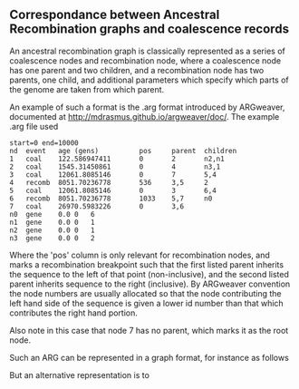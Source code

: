 Correspondance between Ancestral Recombination graphs and coalescence records
------------



An ancestral recombination graph is classically represented as a series of coalescence nodes and recombination node, where a coalescence node has one parent and two children, and a recombination node has two parents, one child, and additional parameters which specify which parts of the genome are taken from which parent.

An example of such a format is the .arg format introduced by ARGweaver, documented at http://mdrasmus.github.io/argweaver/doc/. The example .arg file used

```
start=0	end=10000
nd	event	age (gens)			pos		parent	children
1	coal	122.586947411		0		2		n2,n1
2	coal	1545.31450861		0		4		n3,1
3	coal	12061.8085146		0		7		5,4
4	recomb	8051.70236778		536		3,5		2
5	coal	12061.8085146		0		3		6,4
6	recomb	8051.70236778		1033	5,7		n0
7	coal	26970.5983226		0		3,6
n0	gene	0.0	0	6	
n1	gene	0.0	0	1	
n2	gene	0.0	0	1	
n3	gene	0.0	0	2	
```

Where the 'pos' column is only relevant for recombination nodes, and marks a recombination breakpoint such that the first listed parent inherits the sequence to the left of that point (non-inclusive), and the second listed parent inherits sequence to the right (inclusive).  By ARGweaver convention the node numbers are usually allocated so that the node contributing the left hand side of the sequence is given a lower id number than that which contributes the right hand portion.

Also note in this case that node 7 has no parent, which marks it as the root node.

Such an ARG can be represented in a graph format, for instance as follows



But an alternative representation is to 